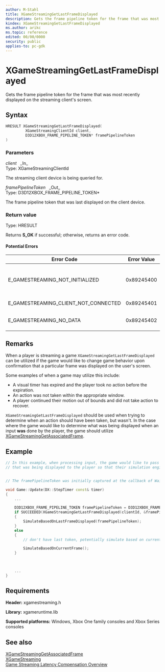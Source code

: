 ```yaml
---
author: M-Stahl
title: XGameStreamingGetLastFrameDisplayed
description: Gets the frame pipeline token for the frame that was most recently displayed on the streaming client's screen.
kindex: XGameStreamingGetLastFrameDisplayed
ms.author: arikc
ms.topic: reference
edited: 00/00/0000
security: public
applies-to: pc-gdk
---
```


# XGameStreamingGetLastFrameDisplayed  

Gets the frame pipeline token for the frame that was most recently displayed on the streaming client's screen.    

## Syntax  
  
```cpp
HRESULT XGameStreamingGetLastFrameDisplayed(  
         XGameStreamingClientId client,  
         D3D12XBOX_FRAME_PIPELINE_TOKEN* framePipelineToken  
)  
```  
  
### Parameters  
  
*client* &nbsp;&nbsp;\_In\_  
Type: XGameStreamingClientId  
  
The streaming client device is being queried for.
  
*framePipelineToken* &nbsp;&nbsp;\_Out\_  
Type: D3D12XBOX_FRAME_PIPELINE_TOKEN*  
  
The frame pipeline token that was last displayed on the client device. 
  
  
### Return value
Type: HRESULT
  
Returns **S_OK** if successful; otherwise, returns an error code.

#### Potential Errors

| Error Code | Error Value | Reason for Error |
| --- | --- | --- | 
| E_GAMESTREAMING_NOT_INITIALIZED | 0x89245400 | The XGameStreaming runtime has not been initialized. Call XGameStreamingInitialize before calling other APIs. |
| E_GAMESTREAMING_CLIENT_NOT_CONNECTED | 0x89245401 | The specified client is not connected. |
| E_GAMESTREAMING_NO_DATA | 0x89245402 | The requested data is not available. The data may be available later. |


  
## Remarks  
  
When a player is streaming a game `XGameStreamingGetLastFrameDisplayed` can be utilized if the game would like to change game behavior upon confirmation that a particular frame was displayed on the user's screen.  


Some examples of when a game may utilize this include:
* A visual timer has expired and the player took no action before the expiration.
* An action was not taken within the appropriate window.
* A player continued their motion out of bounds and did not take action to recover.

`XGameStreamingGetLastFrameDisplayed` should be used when trying to determine when an action should have been taken, but wasn't.  In the case where the game would like to determine what was being displayed when an input **was** done by the player, the game should utilize [XGameStreamingGetAssociatedFrame](xgamestreaminggetassociatedframe.md).
  
## Example

```C++
// In this example, when processing input, the game would like to pass along the last frame 
// that was being displayed to the player so that their simulation engine can take that into account.
 

// The framePipelineToken was initially captured at the callback of WaitFrameEventX

void Game::Update(DX::StepTimer const& timer)
{
    ...

    D3D12XBOX_FRAME_PIPELINE_TOKEN framePipelineToken = D3D12XBOX_FRAME_PIPELINE_TOKEN_NULL;
    if SUCCEEDED(XGameStreamingGetLastFrameDisplayed(clientId, &framePipelineToken)
    {
        SimulateBasedOnLastFrameDisplayed(framePipelineToken);
    }
    else 
    {
        // don't have last token, potentially simulate based on current frame

        SimulateBasedOnCurrentFrame();
    }

    
      
    ...
}

```

## Requirements  
  
**Header:** xgamestreaming.h  
  
**Library:** xgameruntime.lib  
  
**Supported platforms:** Windows, Xbox One family consoles and Xbox Series consoles  

## See also
[XGameStreamingGetAssociatedFrame](xgamestreaminggetassociatedframe.md)  
[XGameStreaming](../xgamestreaming_members.md#Latency)  
[Game Streaming Latency Compensation Overview](../../../../system/overviews/game-streaming/game-streaming-latency-compensation-overview.md)  

  
  